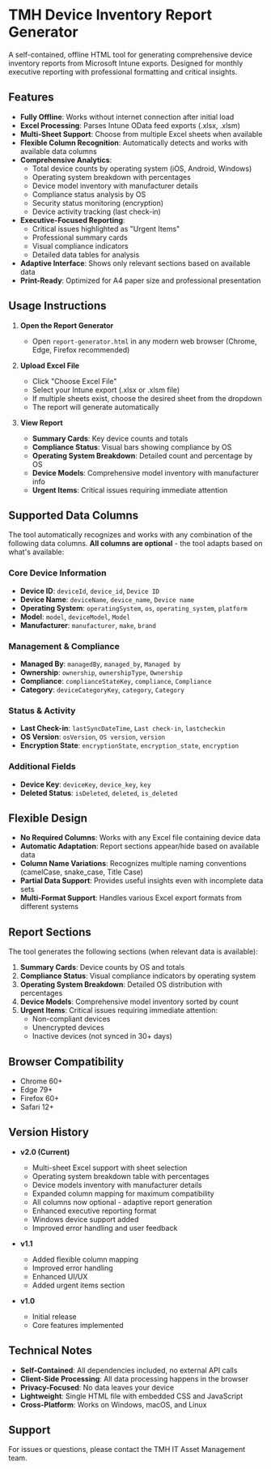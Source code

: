 # TMH Device Inventory Report Generator

A self-contained, offline HTML tool for generating comprehensive device inventory reports from Microsoft Intune exports. Designed for monthly executive reporting with professional formatting and critical insights.

## Features

- **Fully Offline**: Works without internet connection after initial load
- **Excel Processing**: Parses Intune OData feed exports (.xlsx, .xlsm)
- **Multi-Sheet Support**: Choose from multiple Excel sheets when available
- **Flexible Column Recognition**: Automatically detects and works with available data columns
- **Comprehensive Analytics**:
  - Total device counts by operating system (iOS, Android, Windows)
  - Operating system breakdown with percentages
  - Device model inventory with manufacturer details
  - Compliance status analysis by OS
  - Security status monitoring (encryption)
  - Device activity tracking (last check-in)
- **Executive-Focused Reporting**:
  - Critical issues highlighted as "Urgent Items"
  - Professional summary cards
  - Visual compliance indicators
  - Detailed data tables for analysis
- **Adaptive Interface**: Shows only relevant sections based on available data
- **Print-Ready**: Optimized for A4 paper size and professional presentation

## Usage Instructions

1. **Open the Report Generator**
   - Open `report-generator.html` in any modern web browser (Chrome, Edge, Firefox recommended)

2. **Upload Excel File**
   - Click "Choose Excel File"
   - Select your Intune export (.xlsx or .xlsm file)
   - If multiple sheets exist, choose the desired sheet from the dropdown
   - The report will generate automatically

3. **View Report**
   - **Summary Cards**: Key device counts and totals
   - **Compliance Status**: Visual bars showing compliance by OS
   - **Operating System Breakdown**: Detailed count and percentage by OS
   - **Device Models**: Comprehensive model inventory with manufacturer info
   - **Urgent Items**: Critical issues requiring immediate attention

## Supported Data Columns

The tool automatically recognizes and works with any combination of the following data columns. **All columns are optional** - the tool adapts based on what's available:

### Core Device Information
- **Device ID**: `deviceId`, `device_id`, `Device ID`
- **Device Name**: `deviceName`, `device_name`, `Device name`
- **Operating System**: `operatingSystem`, `os`, `operating_system`, `platform`
- **Model**: `model`, `deviceModel`, `Model`
- **Manufacturer**: `manufacturer`, `make`, `brand`

### Management & Compliance
- **Managed By**: `managedBy`, `managed_by`, `Managed by`
- **Ownership**: `ownership`, `ownershipType`, `Ownership`
- **Compliance**: `complianceStateKey`, `compliance`, `Compliance`
- **Category**: `deviceCategoryKey`, `category`, `Category`

### Status & Activity
- **Last Check-in**: `lastSyncDateTime`, `Last check-in`, `lastcheckin`
- **OS Version**: `osVersion`, `OS version`, `version`
- **Encryption State**: `encryptionState`, `encryption_state`, `encryption`

### Additional Fields
- **Device Key**: `deviceKey`, `device_key`, `key`
- **Deleted Status**: `isDeleted`, `deleted`, `is_deleted`

## Flexible Design

- **No Required Columns**: Works with any Excel file containing device data
- **Automatic Adaptation**: Report sections appear/hide based on available data
- **Column Name Variations**: Recognizes multiple naming conventions (camelCase, snake_case, Title Case)
- **Partial Data Support**: Provides useful insights even with incomplete data sets
- **Multi-Format Support**: Handles various Excel export formats from different systems

## Report Sections

The tool generates the following sections (when relevant data is available):

1. **Summary Cards**: Device counts by OS and totals
2. **Compliance Status**: Visual compliance indicators by operating system
3. **Operating System Breakdown**: Detailed OS distribution with percentages
4. **Device Models**: Comprehensive model inventory sorted by count
5. **Urgent Items**: Critical issues requiring immediate attention:
   - Non-compliant devices
   - Unencrypted devices
   - Inactive devices (not synced in 30+ days)

## Browser Compatibility

- Chrome 60+
- Edge 79+
- Firefox 60+
- Safari 12+

## Version History

- **v2.0 (Current)**
  - Multi-sheet Excel support with sheet selection
  - Operating system breakdown table with percentages
  - Device models inventory with manufacturer details
  - Expanded column mapping for maximum compatibility
  - All columns now optional - adaptive report generation
  - Enhanced executive reporting format
  - Windows device support added
  - Improved error handling and user feedback

- **v1.1**
  - Added flexible column mapping
  - Improved error handling
  - Enhanced UI/UX
  - Added urgent items section

- **v1.0**
  - Initial release
  - Core features implemented

## Technical Notes

- **Self-Contained**: All dependencies included, no external API calls
- **Client-Side Processing**: All data processing happens in the browser
- **Privacy-Focused**: No data leaves your device
- **Lightweight**: Single HTML file with embedded CSS and JavaScript
- **Cross-Platform**: Works on Windows, macOS, and Linux

## Support

For issues or questions, please contact the TMH IT Asset Management team. 